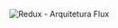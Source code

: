 ![Redux - Arquitetura Flux](https://user-images.githubusercontent.com/121053798/216464189-e4f0b958-10c7-4efd-a1ee-1b33d4a6d060.png)
